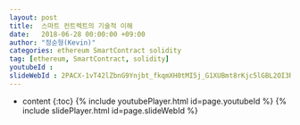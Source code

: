 ```yaml
---
layout: post
title:  스마트 컨트렉트의 기술적 이해
date:   2018-06-28 00:00:00 +09:00
author: "정순형(Kevin)"
categories: ethereum SmartContract solidity
tag: [ethereum, SmartContract, solidity]
youtubeId :
slideWebId : 2PACX-1vT42lZbnG9Ynjbt_fkqmXH0tMI5j_G1XUBmt8rKjc5lGBL2OI3RL4Sl0lQSVkdWxg-Rz_DvJiP8KdEE
---
```

* content
{:toc}
{% include youtubePlayer.html id=page.youtubeId %}
{% include slidePlayer.html id=page.slideWebId %}
